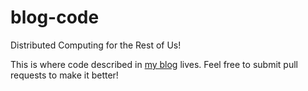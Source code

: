 # blog-code
Distributed Computing for the Rest of Us!

This is where code described in [my blog](https://pythoncomputing.com/blog/) lives. Feel free to submit pull requests to make it better!